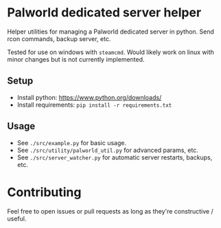 # Palworld dedicated server helper
Helper utilities for managing a Palworld dedicated server in python. Send rcon commands, backup server, etc.

Tested for use on windows with `steamcmd`. Would likely work on linux with minor changes but is not currently implemented.

## Setup
* Install python: https://www.python.org/downloads/
* Install requirements: `pip install -r requirements.txt`

## Usage
* See `./src/example.py` for basic usage.
* See `./src/utility/palworld_util.py` for advanced params, etc.
* See `./src/server_watcher.py` for automatic server restarts, backups, etc.

# Contributing
Feel free to open issues or pull requests as long as they're constructive / useful.
